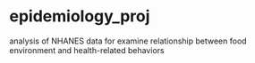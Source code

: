 # epidemiology_proj
analysis of NHANES data for examine relationship between food environment and health-related behaviors
